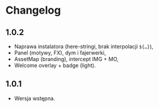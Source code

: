 ﻿# Changelog

## 1.0.2
- Naprawa instalatora (here-stringi, brak interpolacji `${…}`),
- Panel (motywy, FX), dym i fajerwerki,
- AssetMap (branding), intercept IMG + MO,
- Welcome overlay + badge (light).

## 1.0.1
- Wersja wstępna.
